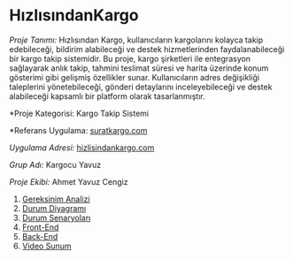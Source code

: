 # HızlısındanKargo

*Proje Tanımı:* 
Hızlısından Kargo, kullanıcıların kargolarını kolayca takip edebileceği, bildirim alabileceği ve destek hizmetlerinden faydalanabileceği bir kargo takip sistemidir.
Bu proje, kargo şirketleri ile entegrasyon sağlayarak anlık takip, tahmini teslimat süresi ve harita üzerinde konum gösterimi gibi gelişmiş özellikler sunar. 
Kullanıcıların adres değişikliği taleplerini yönetebileceği, gönderi detaylarını inceleyebileceği ve destek alabileceği kapsamlı bir platform olarak tasarlanmıştır.

*Proje Kategorisi: Kargo Takip Sistemi

*Referans Uygulama:  [suratkargo.com](https://www.suratkargo.com/)

*Uygulama Adresi:* [hizlisindankargo.com](https://www.hizlisindankargo.com/)

*Grup Adı:* Kargocu Yavuz

*Proje Ekibi:* Ahmet Yavuz Cengiz

1. [Gereksinim Analizi](Gereksinim-Analizi.md)
2. [Durum Diyagramı](DurumDİyagramı.pdf)
3. [Durum Senaryoları](AhmetYavuzCengiz-DurumSenaryosu.pdf)
4. [Front-End](Front-End.md)
5. [Back-End](Back-End.md)
6. [Video Sunum](Sunum.md)
